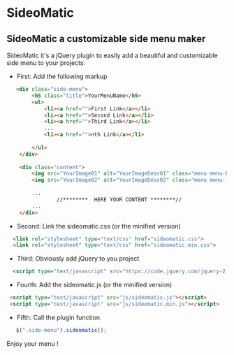 # SideoMatic

## SideoMatic a customizable side menu maker

SideoMatic it's a jQuery plugin to easily add a beautiful and customizable side menu to your projects:

- First: Add the following markup
```html
   <div class="side-menu">
        <h5 class="title">YourMenuName</h5>
        <ul>
            <li><a href="">First Link</a></li>
            <li><a href="">Second Link</a></li>
            <li><a href="">Third Link</a></li>
            ...
            <li><a href="">nth Link</a></li>
            
        </ul>
    </div>
    
    <div class="content">
        <img src="YourImage01" alt="YourImageDesc01" class="menu menu-bar"></img>
        <img src="YourImage02" alt="YourImageDesc02" class="menu menu-left"></img>
        
        ...
                //********  HERE YOUR CONTENT ********// 
        ...
    </div>    

```

- Second:  Link the sideomatic.css (or the minified version)

```html
  <link rel="stylesheet" type="text/css" href="sideomatic.css">
  <link rel="stylesheet" type="text/css" href="sideomatic.min.css">
```

- Third: Obviously add jQuery to you project

```html
  <script type="text/javascript" src="https://code.jquery.com/jquery-2.1.1.min.js"></script>
```

- Fourth: Add the sideomatic.js (or the minified version)
```html
 <script type="text/javascript" src="js/sideomatic.js"></script>
 <script type="text/javascript" src="js/sideomatic.min.js"></script>
```

- Fifth: Call the plugin function
```javascript
   $(".side-menu").sideomatic();
```

Enjoy your menu !
